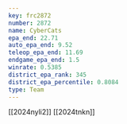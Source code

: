 ```yaml
---
key: frc2872
number: 2872
name: CyberCats
epa_end: 22.71
auto_epa_end: 9.52
teleop_epa_end: 11.69
endgame_epa_end: 1.5
winrate: 0.5385
district_epa_rank: 345
district_epa_percentile: 0.8084
type: Team
---
```

[[2024nyli2]]
[[2024tnkn]]
